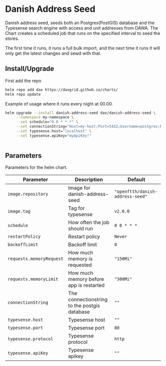 # Danish Address Seed

Danish address seed, seeds both an Postgres(PostGIS) database and the Typesense search engine with access and unit addresses from DAWA. The Chart creates a scheduled job that runs on the specified interval to seed the stores.

The first time it runs, it runs a full bulk import, and the next time it runs it will only get the latest changes and sewd with that.


## Install/Upgrade

First add the repo

```sh
helm repo add dax https://daxgrid.github.io/charts/
helm repo update
```

Example of usage where it runs every night at 00.00.

```sh
helm upgrade --install danish-address-seed dax/danish-address-seed \
     --namespace my-namespace \
     --set schedule="0 0 * * *" \
     --set connectionString="Host=my-host;Port=5432;Username=postgres;Password=postgres;Database=my-database" \
     --set typesense.host="localhost" \
     --set typesense.apiKey="myApiKey!"
     
```

## Parameters

Parameters for the helm chart.

| Parameter                | Description                                  | Default                          |
|--------------------------|----------------------------------------------|----------------------------------|
| `image.repository`       | Image for danish-address-seed                | `"openftth/danish-address-seed"` |
| `image.tag`              | Tag for typesense                            | `v2.0.0`                          |
| `schedule`               | How often the job should run                 | `0 0 * * *`                      |
| `restartPolicy`          | Restart policy                               | `Never`                          |
| `backoffLimit`           | Backoff limit                                | `0`                              |
| `requests.memoryRequest` | How much memory is requested                 | `"150Mi"`                        |
| `requests.memoryLimit`   | How much memory before app is restarted      | `"300Mi"`                        |
| `connectionString`       | The connectionstring to the postgis database | `""`                             |
| `typesense.host`         | Typesense host                               | `""`                             |
| `typesense.port`         | Typesense port                               | `80`                             |
| `typesense.protocol`     | Typesense protocol                           | `http`                           |
| `typesense.apiKey`       | Typesense apikey                             | `""`                             |
